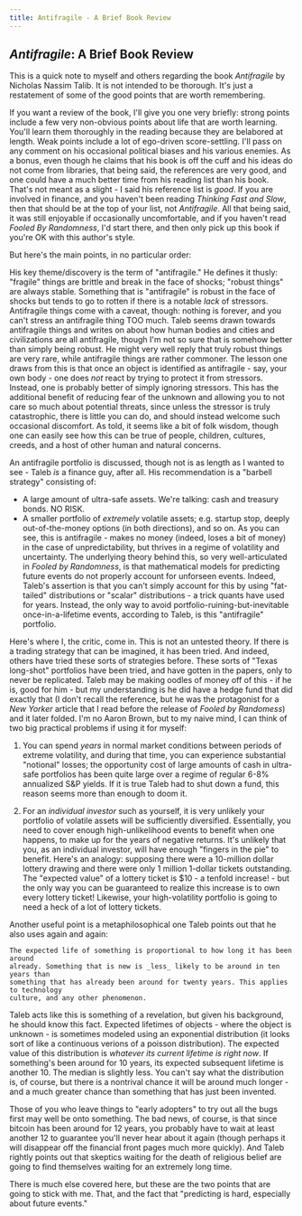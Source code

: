```yaml
---
title: Antifragile - A Brief Book Review
---
```


## _Antifragile_: A Brief Book Review

This is a quick note to myself and others regarding the book
_Antifragile_ by Nicholas Nassim Talib. It is not intended to be
thorough. It's just a restatement of some of the good points that are
worth remembering.

If you want a review of the book, I'll give you one very briefly: strong points include
a few very non-obvious points about life that are worth learning. You'll learn them
thoroughly in the reading because they are belabored at length. Weak points include a
lot of ego-driven score-settling. I'll pass on any comment on his occasional political
biases and his various enemies. As a bonus, even though he claims that his book is
off the cuff and his ideas do not come from libraries, that being said, the references
are very good, and one could have a much better time from his reading list than his book.
That's not meant as a slight - I said his reference list is _good_. If you are involved
in finance, and you haven't been reading _Thinking Fast and Slow_, then that should
be at the top of your list, not _Antifragile_. All that being said, it was still enjoyable
if occasionally uncomfortable, and if you haven't read _Fooled By Randomness_, I'd
start there, and then only pick up this book if you're OK with this author's style.

But here's the main points, in no particular order:

His key theme/discovery is the term of "antifragile." He defines it thusly: "fragile"
things are brittle and break in the face of shocks; "robust things" are always stable.
Something that is "antifragile" is robust in the face of shocks but tends to go to
rotten if there is a notable _lack_ of stressors. Antifragile things come with a caveat,
though: nothing is forever, and you can't stress an antifragile thing TOO much. Taleb
seems drawn towards antifragile things and writes on about how human bodies and cities
and civilizations are all antifragile, though I'm not so sure that is somehow better
than simply being robust. He might very well reply that truly robust things are very
rare, while antifragile things are rather commoner. The lesson one draws from this is
that once an object is identified as antifragile - say, your own body - one does _not_
react by trying to protect it from stressors. Instead, one is probably better of simply
ignoring stressors. This has the additional benefit of reducing fear of the unknown and
allowing you to not care so much about potential threats, since unless the stressor is
truly catastrophic, there is little you can do, and should instead welcome such
occasional discomfort. As told, it seems like a bit of folk wisdom, though one can
easily see how this can be true of people, children, cultures, creeds, and a host
of other human and natural concerns.

An antifragile portfolio is discussed, though not is as length as I wanted to
see - Taleb _is_ a finance guy, after all. His recommendation is a "barbell strategy"
consisting of:
* A large amount of ultra-safe assets. We're talking: cash and treasury bonds. NO RISK.
* A smaller portfolio of _extremely_ volatile assets; e.g. startup stop, deeply
out-of-the-money options (in both directions), and so on.
As you can see, this is antifragile - makes no money (indeed, loses a bit of money)
in the case of unpredictability, but thrives in a regime of volatility and uncertainty.
The underlying theory behind this, so very well-articulated in _Fooled by Randomness_,
is that mathematical models for predicting future events do not properly account for
unforseen events. Indeed, Taleb's assertion is that you can't simply account for this
by using "fat-tailed" distributions or "scalar" distributions - a trick quants have
used for years. Instead, the only way to avoid portfolio-ruining-but-inevitable 
once-in-a-lifetime events, according to Taleb, is this "antifragile" portfolio.

Here's where I, the critic, come in. This is not an untested theory. If there is a
trading strategy that can be imagined, it has been tried. And indeed, others have tried
these sorts of strategies before. These sorts of "Texas long-shot" portfolios have
been tried, and have gotten in the papers, only to never be replicated. 
Taleb may be making oodles of money off of this - if he is, good for him - but my
understanding is he did have a hedge fund that did exactly that (I don't recall the
reference, but he was the protagonist for a _New Yorker_ article that I read before
the release of _Fooled by Randomess_) and it later folded. I'm no Aaron Brown, but
to my naive mind, I can think of two big practical problems if using it for myself:

1. You can spend _years_ in normal market conditions between periods of extreme
volatility, and during that time, you can experience substantial "notional" losses;
the opportunity cost of large amounts of cash in ultra-safe portfolios has been quite
large over a regime of regular 6-8% annualized S&P yields. If it is true Taleb had
to shut down a fund, this reason seems more than enough to doom it.

2. For an _individual investor_ such as yourself, it is very unlikely your portfolio
of volatile assets will be sufficiently diversified. Essentially, you need to cover enough
high-unlikelihood events to benefit when one happens, to make up for the years of negative
returns. It's unlikely that you, as an individual investor, will have enough
"fingers in the pie" to benefit. Here's an analogy: supposing 
there were a 10-million dollar lottery drawing
and there were only 1 million 1-dollar tickets outstanding. The "expected value" of
a lottery ticket is $10 - a tenfold increase! - but the only way you can be guaranteed
to realize this increase is to own every lottery ticket! Likewise, your high-volatility
portfolio is going to need a heck of a lot of lottery tickets.

Another useful point is a metaphilosophical one Taleb points out that he also
uses again and again:

    The expected life of something is proportional to how long it has been around
    already. Something that is new is _less_ likely to be around in ten years than
    something that has already been around for twenty years. This applies to technology
    culture, and any other phenomenon.

Taleb acts like this is something of a revelation, but given his background, he should
know this fact. Expected lifetimes of objects - where the object is unknown - is sometimes
modeled using an exponential distribution (it looks sort of like a continuous verions
of a poisson distribution). The expected value of this distribution is _whatever its
current lifetime is right now_. If something's been around for 10 years, its expected
subsequent lifetime is another 10. The median is slightly less. You can't say what the
distribution is, of course, but there is a nontrival chance it will be around much
longer - and a much greater chance than something that has just been invented.

Those of you who leave things to "early adopters" to try out all the bugs first may
well be onto something. The bad news, of course, is that since bitcoin has been around
for 12 years, you probably have to wait at least another 12 to guarantee you'll never
hear about it again (though perhaps it will disappear off the financial front pages
much more quickly). And Taleb rightly points out that skeptics waiting for the death
of religious belief are going to find themselves waiting for an extremely long time.

There is much else covered here, but these are the two points that are going to
stick with me. That, and the fact that "predicting is hard, especially about future
events."
